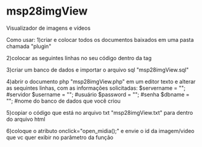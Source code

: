 # msp28imgView
Visualizador de imagens e vídeos

Como usar:
1)criar e colocar todos os documentos baixados em uma pasta chamada "plugin"

2)colocar as seguintes linhas no seu código dentro da tag <head>
<meta charset="utf-8">
<meta name="viewport" content="width=device-width, initial-scale=1">
<link href="https://afeld.github.io/emoji-css/emoji.css" rel="stylesheet">
<link rel="stylesheet" href="https://fonts.googleapis.com/icon?family=Material+Icons">
<link rel="stylesheet" href="https://code.getmdl.io/1.2.1/material.red-orange.min.css">
<script src="https://code.getmdl.io/1.3.0/material.min.js"></script>
<link rel="stylesheet" href="https://cdnjs.cloudflare.com/ajax/libs/font-awesome/4.7.0/css/font-awesome.min.css">
<script src="https://ajax.googleapis.com/ajax/libs/jquery/3.3.1/jquery.min.js"></script>
<link rel="stylesheet" type="text/css" href="plugin/msp28imgView.css">
<script src="plugin/msp28imgView.js"></script>

3)criar um banco de dados e importar o arquivo sql "msp28imgView.sql"

4)abrir o documento php "msp28imgView.php" em um editor texto e alterar as sequintes linhas, com as informações solicitadas:
$servername = ""; #servidor
$username = ""; #usuário
$password = ""; #senha
$dbname = ""; #nome do banco de dados que você criou

5)copiar o código que está no arquivo txt "msp28imgView.txt" para dentro do arquivo html

6)coloque o atributo onclick="open_midia();" e envie o id da imagem/video que vc quer exibir no parâmetro da função
